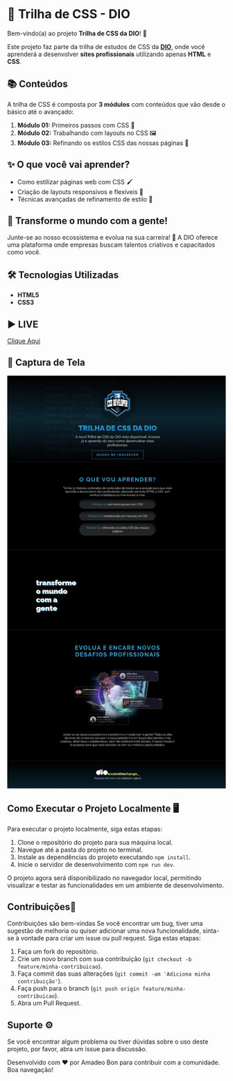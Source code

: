 # 🚀 Trilha de CSS - DIO

Bem-vindo(a) ao projeto **Trilha de CSS da DIO**! 🎉

Este projeto faz parte da trilha de estudos de CSS da **[DIO](https://dio.me)**, onde você aprenderá a desenvolver **sites profissionais** utilizando apenas **HTML** e **CSS**.

## 📚 Conteúdos

A trilha de CSS é composta por **3 módulos** com conteúdos que vão desde o básico até o avançado:

1. **Módulo 01:** Primeiros passos com CSS 👣
2. **Módulo 02:** Trabalhando com layouts no CSS 🖼️
3. **Módulo 03:** Refinando os estilos CSS das nossas páginas 🎨

## ✨ O que você vai aprender?

- Como estilizar páginas web com CSS 🖌️
- Criação de layouts responsivos e flexíveis 📐
- Técnicas avançadas de refinamento de estilo 🎯

## 🌟 Transforme o mundo com a gente!

Junte-se ao nosso ecossistema e evolua na sua carreira! 💼 A DIO oferece uma plataforma onde empresas buscam talentos criativos e capacitados como você. 

## 🛠️ Tecnologias Utilizadas

- **HTML5** 
- **CSS3**

## ▶ LIVE

<a href="https://dio-desafoio-css-1.vercel.app/">Clique Aqui</a>


## 📸 Captura de Tela

![Captura de tela do projeto](assets/images/CapturaDeTela.jpeg)

## Como Executar o Projeto Localmente 🖥️

Para executar o projeto localmente, siga estas etapas:

1. Clone o repositório do projeto para sua máquina local.
2. Navegue até a pasta do projeto no terminal.
3. Instale as dependências do projeto executando `npm install`.
4. Inicie o servidor de desenvolvimento com `npm run dev`.

O projeto agora será disponibilizado no navegador local, permitindo visualizar e testar as funcionalidades em um ambiente de desenvolvimento.

## Contribuições🤝

Contribuições são bem-vindas Se você encontrar um bug, tiver uma sugestão de melhoria ou quiser adicionar uma nova funcionalidade, sinta-se à vontade para criar um issue ou pull request. Siga estas etapas:

1. Faça um fork do repositório.
2. Crie um novo branch com sua contribuição (`git checkout -b feature/minha-contribuicao`).
3. Faça commit das suas alterações (`git commit -am 'Adiciona minha contribuição'`).
4. Faça push para o branch (`git push origin feature/minha-contribuicao`).
5. Abra um Pull Request.

## Suporte ⚙

Se você encontrar algum problema ou tiver dúvidas sobre o uso deste projeto, por favor, abra um issue para discussão.

Desenvolvido com ❤️ por Amadeo Bon para contribuir com a comunidade. Boa navegação!
